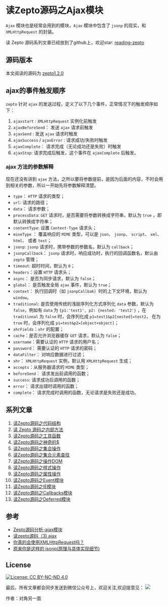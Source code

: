 # 读Zepto源码之Ajax模块

`Ajax` 模块也是经常会用到的模块，`Ajax` 模块中包含了 `jsonp` 的现实，和 `XMLHttpRequest` 的封装。 

读 Zepto 源码系列文章已经放到了github上，欢迎star: [reading-zepto](https://github.com/yeyuqiudeng/reading-zepto)

## 源码版本

本文阅读的源码为 [zepto1.2.0](https://github.com/madrobby/zepto/tree/v1.2.0)

## ajax的事件触发顺序

`zepto` 针对 `ajax` 的发送过程，定义了以下几个事件，正常情况下的触发顺序如下：

1.  `ajaxstart` : `XMLHttpRequest` 实例化前触发
2.  `ajaxBeforeSend`： 发送 `ajax` 请求前触发
3.  `ajaxSend` : 发送 `ajax` 请求时触发
4.  `ajaxSuccess` / `ajaxError` : 请求成功/失败时触发
5.  `ajaxComplete`： 请求完成（无论成功还是失败）时触发
6.  `ajaxStop`: 请求完成后触发，这个事件在 `ajaxComplete` 后触发。

### ajax 方法的参数解释

现在还没有讲到 `ajax` 方法，之所以要将参数提前，是因为后面的内容，不时会用到相关的参数，所以一开始先将参数解释清楚。

* `type`： `HTTP` 请求的类型；
* `url`: 请求的路径；
* `data`： 请求参数；
* `processData`: `GET` 请求时，是否需要将参数转换成字符串，默认为 `true` ，即默认转换成字符串；
* `contentType`: 设置 `Content-Type` 请求头；
* `mineType` ： 覆盖响应的 `MIME` 类型，可以是 `json`、 `jsonp`、 `script`、 `xml`、 `html`、 或者 `text`；
* `jsonp`:  `jsonp` 请求时，携带参数的参数名，默认为 `callback`；
* `jsonpCallback`： `jsonp` 请求时，响应成功时，执行的回调函数名，默认由 `zepto` 管理；
* `timeout`: 超时时间，默认为 `0`；
* `headers`：设置 `HTTP` 请求头；
* `async`： 是否为同步请求，默认为 `false`；
* `global`： 是否触发全局 `ajax` 事件，默认为 `true`；
* `context`： 执行回调时（如 `jsonpCallbak`）时的上下文环境，默认为 `window`。
* `traditional`: 是否使用传统的浅层序列化方式序列化 `data` 参数，默认为 `false`，例如有 `data` 为 `{p1:'test1', p2: {nested: 'test2'}` ，在 `traditional` 为 `false` 时，会序列化成 `p1=test1&p2[nested]=test2`， 在为 `true` 时，会序列化成 `p1=test&p2=[object+object]`；
* `xhrFields`：`xhr` 的配置；
* `cache`：是否允许浏览器缓存 `GET` 请求，默认为 `false`；
* `username`：需要认证的 `HTTP` 请求的用户名；
* `password`： 需要认证的 `HTTP` 请求的密码；
* `dataFilter`： 对响应数据进行过滤；
* `xhr`： `XMLHttpRequest` 实例，默认用 `XMLHttpRequest` 生成；
* `accepts`：从服务器请求的 `MIME` 类型；
* `beforeSend`： 请求发出前调用的函数；
* `success`: 请求成功后调用的函数；
* `error`： 请求出错时调用的函数；
* `complete`： 请求完成时调用的函数，无论请求是失败还是成功。

## 系列文章

1. [读Zepto源码之代码结构](https://github.com/yeyuqiudeng/reading-zepto/blob/master/src/%E8%AF%BBZepto%E6%BA%90%E7%A0%81%E4%B9%8B%E4%BB%A3%E7%A0%81%E7%BB%93%E6%9E%84.md)
2. [读 Zepto 源码之内部方法](https://github.com/yeyuqiudeng/reading-zepto/blob/master/src/%E8%AF%BBZepto%E6%BA%90%E7%A0%81%E4%B9%8B%E5%86%85%E9%83%A8%E6%96%B9%E6%B3%95.md)
3. [读Zepto源码之工具函数](https://github.com/yeyuqiudeng/reading-zepto/blob/a4d6ad99c57047beae2b652b4d2cbb380599a524/src/%E8%AF%BBZepto%E6%BA%90%E7%A0%81%E4%B9%8B%E5%B7%A5%E5%85%B7%E5%87%BD%E6%95%B0.md)
4. [读Zepto源码之神奇的$](https://github.com/yeyuqiudeng/reading-zepto/blob/master/src/%E8%AF%BBZepto%E6%BA%90%E7%A0%81%E4%B9%8B%E7%A5%9E%E5%A5%87%E7%9A%84%24.md)
5. [读Zepto源码之集合操作](https://github.com/yeyuqiudeng/reading-zepto/blob/master/src/%E8%AF%BBZepto%E6%BA%90%E7%A0%81%E4%B9%8B%E9%9B%86%E5%90%88%E6%93%8D%E4%BD%9C.md)
6. [读Zepto源码之集合元素查找](https://github.com/yeyuqiudeng/reading-zepto/blob/master/src/%E8%AF%BBZepto%E6%BA%90%E7%A0%81%E4%B9%8B%E9%9B%86%E5%90%88%E5%85%83%E7%B4%A0%E6%9F%A5%E6%89%BE.md)
7. [读Zepto源码之操作DOM](https://github.com/yeyuqiudeng/reading-zepto/blob/master/src/%E8%AF%BBZepto%E6%BA%90%E7%A0%81%E4%B9%8B%E6%93%8D%E4%BD%9CDOM.md)
8. [读Zepto源码之样式操作](https://github.com/yeyuqiudeng/reading-zepto/blob/master/src/%E8%AF%BBZepto%E6%BA%90%E7%A0%81%E4%B9%8B%E6%A0%B7%E5%BC%8F%E6%93%8D%E4%BD%9C.md)
9. [读Zepto源码之属性操作](https://github.com/yeyuqiudeng/reading-zepto/blob/master/src/%E8%AF%BBZepto%E6%BA%90%E7%A0%81%E4%B9%8B%E5%B1%9E%E6%80%A7%E6%93%8D%E4%BD%9C.md)
10. [读Zepto源码之Event模块](https://github.com/yeyuqiudeng/reading-zepto/blob/master/src/%E8%AF%BBZepto%E6%BA%90%E7%A0%81%E4%B9%8BEvent%E6%A8%A1%E5%9D%97.md)
11. [读Zepto源码之IE模块](https://github.com/yeyuqiudeng/reading-zepto/blob/master/src/%E8%AF%BBZepto%E6%BA%90%E7%A0%81%E4%B9%8BIE%E6%A8%A1%E5%9D%97.md)
12. [读Zepto源码之Callbacks模块](https://github.com/yeyuqiudeng/reading-zepto/blob/master/src/%E8%AF%BBZepto%E6%BA%90%E7%A0%81%E4%B9%8BCallbacks%E6%A8%A1%E5%9D%97.md)
13. [读Zepto源码之Deferred模块](https://github.com/yeyuqiudeng/reading-zepto/blob/master/src/%E8%AF%BBZepto%E6%BA%90%E7%A0%81%E4%B9%8BDeferred%E6%A8%A1%E5%9D%97.md)



## 参考

* [Zepto源码分析-ajax模块](http://www.cnblogs.com/mominger/p/4398982.html)
* [读zepto源码（3) ajax](http://ysha.me/2016/07/19/07-19-%E8%AF%BBzepto%E6%BA%90%E7%A0%81%EF%BC%883%EF%BC%89ajax/)
* [你真的会使用XMLHttpRequest吗？](https://segmentfault.com/a/1190000004322487)
* [原来你是这样的 jsonp(原理与具体实现细节)](https://juejin.im/post/593d7f0a128fe1006aea235f)

## License

[![License: CC BY-NC-ND 4.0](https://img.shields.io/badge/License-CC%20BY--NC--ND%204.0-lightgrey.svg)](http://creativecommons.org/licenses/by-nc-nd/4.0/)

最后，所有文章都会同步发送到微信公众号上，欢迎关注,欢迎提意见：  ![](https://user-gold-cdn.xitu.io/2017/5/30/76626b0be42083d36b36f4a117dc1873) 

作者：对角另一面

